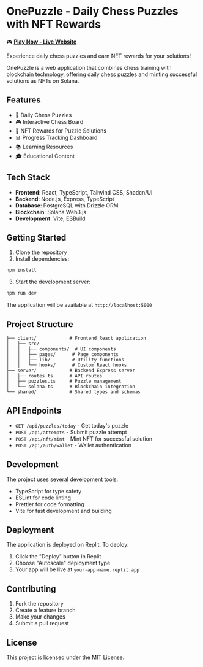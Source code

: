 
# OnePuzzle - Daily Chess Puzzles with NFT Rewards

🎮 **[Play Now - Live Website](https://puzzle-game-q46r.onrender.com/)**

Experience daily chess puzzles and earn NFT rewards for your solutions!

OnePuzzle is a web application that combines chess training with blockchain technology, offering daily chess puzzles and minting successful solutions as NFTs on Solana.

## Features

- 📝 Daily Chess Puzzles
- 🎮 Interactive Chess Board
- 💎 NFT Rewards for Puzzle Solutions
- 📊 Progress Tracking Dashboard
- 📚 Learning Resources
- 🎓 Educational Content

## Tech Stack

- **Frontend**: React, TypeScript, Tailwind CSS, Shadcn/UI
- **Backend**: Node.js, Express, TypeScript
- **Database**: PostgreSQL with Drizzle ORM
- **Blockchain**: Solana Web3.js
- **Development**: Vite, ESBuild

## Getting Started

1. Clone the repository
2. Install dependencies:
```bash
npm install
```

3. Start the development server:
```bash
npm run dev
```

The application will be available at `http://localhost:5000`

## Project Structure

```
├── client/            # Frontend React application
│   ├── src/
│   │   ├── components/  # UI components
│   │   ├── pages/      # Page components
│   │   ├── lib/        # Utility functions
│   │   └── hooks/      # Custom React hooks
├── server/            # Backend Express server
│   ├── routes.ts      # API routes
│   ├── puzzles.ts     # Puzzle management
│   └── solana.ts      # Blockchain integration
└── shared/            # Shared types and schemas
```

## API Endpoints

- `GET /api/puzzles/today` - Get today's puzzle
- `POST /api/attempts` - Submit puzzle attempt
- `POST /api/nft/mint` - Mint NFT for successful solution
- `POST /api/auth/wallet` - Wallet authentication

## Development

The project uses several development tools:

- TypeScript for type safety
- ESLint for code linting
- Prettier for code formatting
- Vite for fast development and building

## Deployment

The application is deployed on Replit. To deploy:

1. Click the "Deploy" button in Replit
2. Choose "Autoscale" deployment type
3. Your app will be live at `your-app-name.replit.app`

## Contributing

1. Fork the repository
2. Create a feature branch
3. Make your changes
4. Submit a pull request

## License

This project is licensed under the MIT License.
